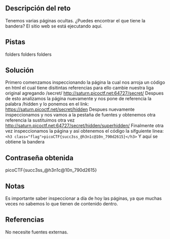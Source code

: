 ## Descripción del reto
Tenemos varias páginas ocultas. ¿Puedes encontrar el que tiene la bandera?
El sitio web se está ejecutando aquí.
## Pistas 
folders folders folders
## Solución 
Primero comenzamos inspeccionando la página la cual  nos arroja un código en html el cual tiene disitintas referencias para ello cambie nuestra liga original agregando /secret/
http://saturn.picoctf.net:64727/secret/
Despues de esto analizamos la página nuevamente y nos pone de referencia la palabra /hidden y lo ponemos en el link:
https://saturn.picoctf.net/secret/hidden
Despues nuevamente inspeccionamos y nos vamos a la pestaña de fuentes y obtenemos otra referencia la sustituimos otra vez
http://saturn.picoctf.net:64727/secret/hidden/superhidden/
Finalmente otra vez inspeccionamos la página y asi obtenemos el código la sifguiente linea:
`<h3 class="flag">picoCTF{succ3ss_@h3n1c@10n_790d2615}</h3>`
Y aquí se obtiene la bandera

## Contraseña obtenida 
picoCTF{succ3ss_@h3n1c@10n_790d2615}
## Notas 
Es importante saber inspeccionar a día de hoy las páginas, ya que muchas veces no sabemos lo que tienen de contenido dentro. 
## Referencias 
No necesite fuentes externas. 

